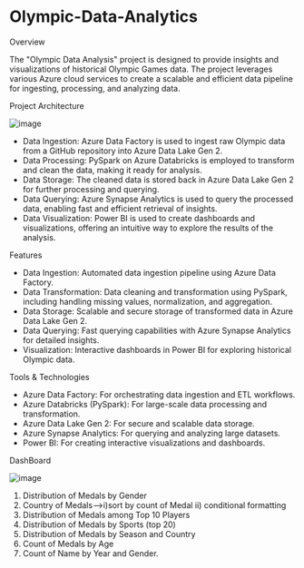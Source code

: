 # Olympic-Data-Analytics
Overview

The "Olympic Data Analysis" project is designed to provide insights and visualizations of historical Olympic Games data. The project leverages various Azure cloud services to create a scalable and efficient data pipeline for ingesting, processing, and analyzing data.

Project Architecture

![image](https://github.com/user-attachments/assets/8ec565c3-49bf-4b2d-a9ad-73d835fd4a24)

- Data Ingestion: Azure Data Factory is used to ingest raw Olympic data from a GitHub repository into Azure Data Lake Gen 2.
- Data Processing: PySpark on Azure Databricks is employed to transform and clean the data, making it ready for analysis.
- Data Storage: The cleaned data is stored back in Azure Data Lake Gen 2 for further processing and querying.
- Data Querying: Azure Synapse Analytics is used to query the processed data, enabling fast and efficient retrieval of insights.
- Data Visualization: Power BI is used to create dashboards and visualizations, offering an intuitive way to explore the results of the analysis.

Features

- Data Ingestion: Automated data ingestion pipeline using Azure Data Factory.
- Data Transformation: Data cleaning and transformation using PySpark, including handling missing values, normalization, and aggregation.
- Data Storage: Scalable and secure storage of transformed data in Azure Data Lake Gen 2.
- Data Querying: Fast querying capabilities with Azure Synapse Analytics for detailed insights.
- Visualization: Interactive dashboards in Power BI for exploring historical Olympic data.

Tools & Technologies

- Azure Data Factory: For orchestrating data ingestion and ETL workflows.
- Azure Databricks (PySpark): For large-scale data processing and transformation.
- Azure Data Lake Gen 2: For secure and scalable data storage.
- Azure Synapse Analytics: For querying and analyzing large datasets.
- Power BI: For creating interactive visualizations and dashboards.

DashBoard

![image](https://github.com/user-attachments/assets/2faa68f7-dd7c-4aeb-bcd2-b4ed062f233c)


1. Distribution of Medals by Gender
2. Country of Medals-->i)sort by count of Medal
		           ii) conditional formatting
3. Distribution of Medals among Top 10 Players
4. Distribution of Medals by Sports (top 20)
5. Distribution of Medals by Season and Country 
6. Count of Medals by Age
7. Count of Name by Year and Gender.

